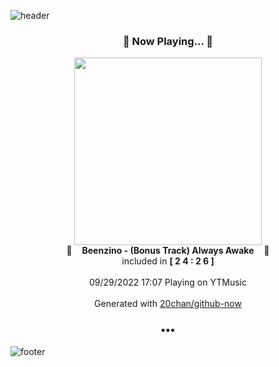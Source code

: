 ![header](https://capsule-render.vercel.app/api?type=wave&height=170&section=header&text=Hi.%20I'm%20SHIFT&fontColor=090707&fontAlignX=45&fontAlignY=65&fontSize=100)

<h3 align="center">🎵 Now Playing... 🎵</h3>
<p align="center">
  <a href="https://music.youtube.com/watch?v=iGWKNrtbF9I">
    <img width="300" src="https://lh3.googleusercontent.com/5mnC0KzS6PsUJt4crfdQwZqnmaqbNBaGLxgE6jfBJGUo7ALCUFB3wZoZpeIdkzjuTWz22ugwM6ER4eNi">
  </a>
  <br>
  🎵&nbsp&nbsp&nbsp <b>Beenzino - (Bonus Track) Always Awake</b> &nbsp&nbsp&nbsp🎵
  <br>
  included in <b>[ 2 4 : 2 6 ]</b>
  
  <br />
  <br />
  09/29/2022 17:07 Playing on YTMusic
  <br />
  <br />
  Generated with <a href="https://github.com/20chan/github-now">20chan/github-now</a>
</p>

<h3 align="center">•••</h3>

![footer](https://capsule-render.vercel.app/api?type=wave&height=150&section=footer)
